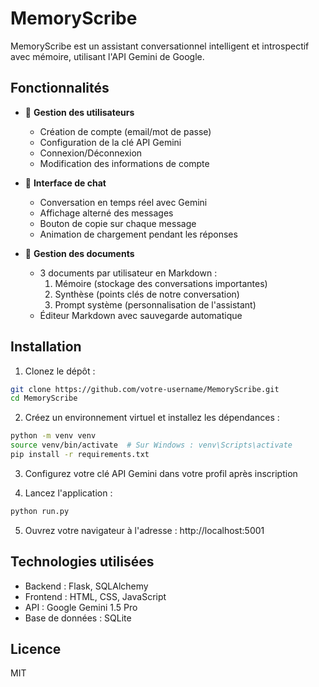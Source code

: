 # MemoryScribe

MemoryScribe est un assistant conversationnel intelligent et introspectif avec mémoire, utilisant l'API Gemini de Google.

## Fonctionnalités

- 🔐 **Gestion des utilisateurs**
  - Création de compte (email/mot de passe)
  - Configuration de la clé API Gemini
  - Connexion/Déconnexion
  - Modification des informations de compte

- 💬 **Interface de chat**
  - Conversation en temps réel avec Gemini
  - Affichage alterné des messages
  - Bouton de copie sur chaque message
  - Animation de chargement pendant les réponses

- 📝 **Gestion des documents**
  - 3 documents par utilisateur en Markdown :
    1. Mémoire (stockage des conversations importantes)
    2. Synthèse (points clés de notre conversation)
    3. Prompt système (personnalisation de l'assistant)
  - Éditeur Markdown avec sauvegarde automatique

## Installation

1. Clonez le dépôt :
```bash
git clone https://github.com/votre-username/MemoryScribe.git
cd MemoryScribe
```

2. Créez un environnement virtuel et installez les dépendances :
```bash
python -m venv venv
source venv/bin/activate  # Sur Windows : venv\Scripts\activate
pip install -r requirements.txt
```

3. Configurez votre clé API Gemini dans votre profil après inscription

4. Lancez l'application :
```bash
python run.py
```

5. Ouvrez votre navigateur à l'adresse : http://localhost:5001

## Technologies utilisées

- Backend : Flask, SQLAlchemy
- Frontend : HTML, CSS, JavaScript
- API : Google Gemini 1.5 Pro
- Base de données : SQLite

## Licence

MIT
